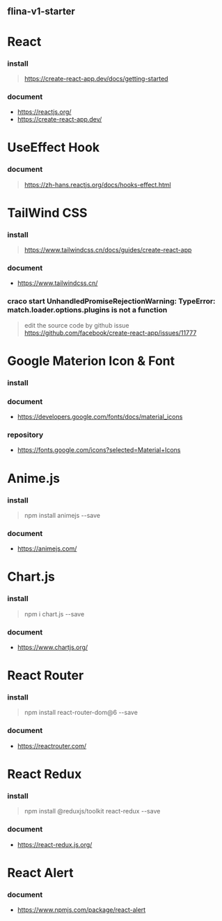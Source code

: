 ## flina-v1-starter

# React
### install
> https://create-react-app.dev/docs/getting-started
### document
- https://reactjs.org/
- https://create-react-app.dev/



# UseEffect Hook
### document
> https://zh-hans.reactjs.org/docs/hooks-effect.html

# TailWind CSS
### install
> https://www.tailwindcss.cn/docs/guides/create-react-app
### document
- https://www.tailwindcss.cn/
### craco start UnhandledPromiseRejectionWarning: TypeError: match.loader.options.plugins is not a function
> edit the source code by github issue https://github.com/facebook/create-react-app/issues/11777

# Google Materion Icon & Font
### install
> <link href="https://fonts.googleapis.com/icon?family=Material+Icons" rel="stylesheet">
### document
- https://developers.google.com/fonts/docs/material_icons
### repository
- https://fonts.google.com/icons?selected=Material+Icons


# Anime.js
### install
> npm install animejs --save

### document
- https://animejs.com/


# Chart.js
### install 
> npm i chart.js --save
### document
- https://www.chartjs.org/

# React Router
### install 
> npm install react-router-dom@6  --save

### document
- https://reactrouter.com/


# React Redux
### install
> npm install @reduxjs/toolkit react-redux --save

### document
- https://react-redux.js.org/


# React Alert
### document
- https://www.npmjs.com/package/react-alert
